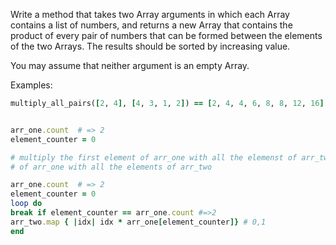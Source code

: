 Write a method that takes two Array arguments in which each Array contains a list of numbers, and returns a new Array
that contains the product of every pair of numbers that can be formed between the elements of the two Arrays. The results should be sorted by increasing value.

You may assume that neither argument is an empty Array.

Examples:
```ruby
multiply_all_pairs([2, 4], [4, 3, 1, 2]) == [2, 4, 4, 6, 8, 8, 12, 16]


arr_one.count  # => 2
element_counter = 0

# multiply the first element of arr_one with all the elemenst of arr_two then the second element
# of arr_one with all the elements of arr_two 

arr_one.count  # => 2
element_counter = 0
loop do
break if element_counter == arr_one.count #=>2
arr_two.map { |idx| idx * arr_one[element_counter]} # 0,1
end















